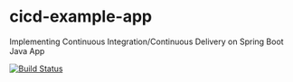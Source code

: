 # cicd-example-app
Implementing Continuous Integration/Continuous Delivery on Spring Boot Java App

[![Build Status](https://travis-ci.com/anacaroline-franca/cicd-example-app.svg)](https://travis-ci.com/anacaroline-franca/cicd-example-app)
